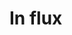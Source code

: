 # In flux
<!--
# YAML getting started - Process templates (internal only, public preview soon)

Process templates enable portions of a process to be imported from other files. Parameters can be
passed to templates, and [mustache preprocessing](yamlgettingstarted-mustache.md) can be leveraged
within the template to consume the parameters.

## Deserialization

At a high level, the deserialization process is:

1. Preprocess file (mustache)
1. Deserialize yaml
1. If structure references a template
 1. Preprocess template (mustache)
 1. Deserialize yaml
 1. If structure references a template, recursively repeat 3.i
 1. Merge structure into caller structure

### Template parameters

When a template is referenced, the caller may pass parameters to the template. The parameters are
overlaid onto any user defined context in the target file (YAML front matter). The overlaid object
is used as the mustache context during template deserialization.

Default parameter values can be specified in the template's YAML front matter. Since the caller-defined
parameter values are overlaid on top, any parameters that are not specified will not be overridden.

TODO: What about the server generated context? Should that always be available in the mustache context
during template deserialization without the caller explicitly passing it in? Should all outer root context?

TODO: EXAMPLES

### Template granularity

Templates may be used to define an entire process, or may be used to pull in smaller pieces.

The following types of templates are supported:
- entire process
- array of phases
- array of jobs
- array of variables
- array of steps

TODO: MORE DETAILS ABOUT HOW ARRAYS ARE PULLED IN, MULTIPLE ARRAYS CAN BE PULLED INTO SINGLE OUTER ARRAY

TODO: EXAMPLES

### Template chaining

Templates may reference other templates, but only at lower level objects in the hierarchy.

For example, a process template can reference a phases template. A process template cannot reference another process template.

### TODO: Discuss overrides and selectors
-->